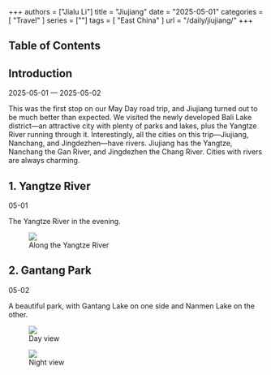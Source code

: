 +++
authors = ["Jialu Li"]
title = "Jiujiang"
date = "2025-05-01"
categories = [
    "Travel"
]
series = [""]
tags = [
    "East China"
]
url = "/daily/jiujiang/"
+++
<!DOCTYPE html>
<html lang="en">
<head>
    <meta charset="UTF-8">
    <meta name="viewport" content="width=device-width, initial-scale=1.0">
    <link rel="stylesheet" href="/assets/css/styles.css"> 
    <script src="/assets/js/toc.js"></script>    
</head>
<body>
    <article>
        <nav>
            <h2>Table of Contents</h2>
            <ul id="toc">
                <!-- TOC items will be dynamically generated here -->
            </ul>
        </nav>
        <section>
            <h2>Introduction</h2>
            <p>2025-05-01 — 2025-05-02</p>
            <p>This was the first stop on our May Day road trip, and Jiujiang turned out to be much better than expected. We visited the newly developed Bali Lake district—an attractive city with plenty of parks and lakes, plus the Yangtze River running through it.  
            Interestingly, all the cities on this trip—Jiujiang, Nanchang, and Jingdezhen—have rivers. Jiujiang has the Yangtze, Nanchang the Gan River, and Jingdezhen the Chang River. Cities with rivers are always charming.</p>
        </section>
        <section>
            <h2>1. Yangtze River</h2>
            <p>05-01 <i class="fas fa-sun"></i></p>
            <p>The Yangtze River in the evening.</p>
            <div class="container">
                <div class="image">
                    <figure>
                        <a data-fancybox="gallery" href="/images/daily-travel/jiujiang1.png">
                            <img src="/images/daily-travel/jiujiang1.png" loading="lazy">
                        </a>
                        <figcaption>Along the Yangtze River</figcaption>
                    </figure>
                </div>
            </div>
        </section>
        <section>
            <h2>2. Gantang Park</h2>
            <p>05-02 <i class="fas fa-sun"></i></p>
            <p>A beautiful park, with Gantang Lake on one side and Nanmen Lake on the other.</p>
            <div class="container">
                <div class="image">
                    <figure>
                        <a data-fancybox="gallery" href="/images/daily-travel/jiujiang3.png">
                            <img src="/images/daily-travel/jiujiang3.png" loading="lazy">
                        </a>
                        <figcaption>Day view</figcaption>
                    </figure>
                </div>
            </div>
            <div class="container">
                <div class="image">
                    <figure>
                        <a data-fancybox="gallery" href="/images/daily-travel/jiujiang2.png">
                            <img src="/images/daily-travel/jiujiang2.png" loading="lazy">
                        </a>
                        <figcaption>Night view</figcaption>
                    </figure>
                </div>
            </div>
        </section>
    </article>
</body>
</html>
